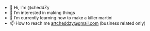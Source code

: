 - 👋 Hi, I’m @cheddZy
- 👀 I’m interested in making things
- 🌱 I’m currently learning how to make a killer martini
- 📫 How to reach me artcheddzy@gmail.com (business related only)
